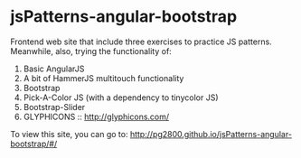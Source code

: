 jsPatterns-angular-bootstrap
============================

Frontend web site that include three exercises to practice JS patterns. Meanwhile, also, trying the functionality of: 
1. Basic AngularJS
2. A bit of HammerJS multitouch functionality 
3. Bootstrap
4. Pick-A-Color JS (with a dependency to tinycolor JS)
5. Bootstrap-Slider
6. GLYPHICONS :: http://glyphicons.com/

To view this site, you can go to: http://pg2800.github.io/jsPatterns-angular-bootstrap/#/

